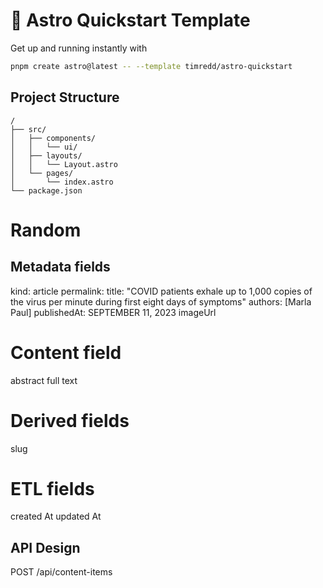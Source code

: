 # 🚀 Astro Quickstart Template

Get up and running instantly with
```sh
pnpm create astro@latest -- --template timredd/astro-quickstart
```

## Project Structure

```text
/
├── src/
│   ├── components/
│   │   └── ui/
│   ├── layouts/
│   │   └── Layout.astro
│   └── pages/
│       └── index.astro
└── package.json
```


# Random

## Metadata fields
kind: article
permalink: <URL>
title: "COVID patients exhale up to 1,000 copies of the virus per minute during first eight days of symptoms"
authors: [Marla Paul]
publishedAt: SEPTEMBER 11, 2023
imageUrl

# Content field
abstract
full text

# Derived fields
slug

# ETL fields
created At
updated At

## API Design


POST /api/content-items
